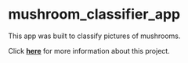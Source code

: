 # mushroom_classifier_app
This app was built to classify pictures of mushrooms.

Click **[here](https://enriquespr.github.io/Enrique_portfolio_web/post/project_1/)** for more information about this project.
